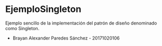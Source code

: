 # EjemploSingleton
Ejemplo sencillo de la implementación del patrón de diseño denominado como Singleton.<br>
- Brayan Alexander Paredes Sánchez - 20171020106

